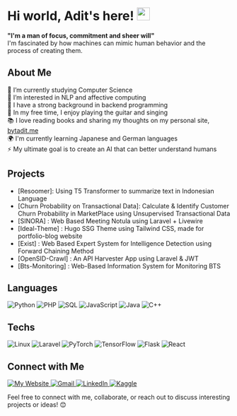 # Hi world, Adit's here! <img src="https://github.com/TheDudeThatCode/TheDudeThatCode/blob/master/Assets/Hi.gif" width="29px">

<b> "I'm a man of focus, commitment and sheer will"</b><br> I'm fascinated by how machines can mimic human behavior and the process of creating them.

## About Me

🔭 I’m currently studying Computer Science <br>
🌱 I’m interested in NLP and affective computing <br>
💼 I have a strong background in backend programming <br>
🎸 In my free time, I enjoy playing the guitar and singing <br>
📚 I love reading books and sharing my thoughts on my personal site, [bytadit.me](https://bytadit.me) <br>
🌍 I'm currently learning Japanese and German languages <br> 
⚡ My ultimate goal is to create an AI that can better understand humans <br>
  
## Projects

- [Resoomer]: Using T5 Transformer to summarize text in Indonesian Language
- [Churn Probability on Transactional Data]: Calculate & Identify Customer Churn Probability in MarketPlace using Unsupervised Transactional Data
- [SINORA] : Web Based Meeting Notula using Laravel + Livewire
- [Ideal-Theme] : Hugo SSG Theme using Tailwind CSS, made for portfolio-blog website
- [Exist] : Web Based Expert System for Intelligence Detection using Forward Chaining Method
- [OpenSID-Crawl] : An API Harvester App using Laravel & JWT
- [Bts-Monitoring] : Web-Based Information System for Monitoring BTS
## Languages
![Python](https://img.shields.io/badge/-Python-000?&logo=Python)
![PHP](https://img.shields.io/badge/-PHP-000?&logo=PHP)
![SQL](https://img.shields.io/badge/-SQL-000?&logo=MySQL)
![JavaScript](https://img.shields.io/badge/-JavaScript-000?&logo=JavaScript)
![Java](https://img.shields.io/badge/-Java-000?&logo=openjdk&logoColor=white)
![C++](https://img.shields.io/badge/-C++-000?&logo=c%2b%2b&logoColor=00599C)



## Techs
![Linux](https://img.shields.io/badge/-Linux-000?&logo=Linux)
![Laravel](https://img.shields.io/badge/-Laravel-000?&logo=Laravel)
![PyTorch](https://img.shields.io/badge/-PyTorch-000?&logo=PyTorch)
![TensorFlow](https://img.shields.io/badge/-TensorFlow-000?&logo=TensorFlow)
![Flask](https://img.shields.io/badge/-Flask-000?&logo=Flask)
![React](https://img.shields.io/badge/-React-000?&logo=React)
<!-- ![AWS](https://img.shields.io/badge/-AWS-000?&logo=Amazon-AWS&logoColor=F90) -->
<!-- ![Docker](https://img.shields.io/badge/-Docker-000?&logo=Docker) -->
<!-- ![Kubernetes](https://img.shields.io/badge/-Kubernetes-000?&logo=Kubernetes) -->
<!-- ![MongoDB](https://img.shields.io/badge/-MongoDB-000?&logo=MongoDB) -->

<!-- ## GitHub Stats -->

<!-- ![Adit's GitHub stats](https://github-readme-stats.vercel.app/api?username=your-username&show_icons=true&theme=radical) -->

## Connect with Me
<p>
  <a href="https://bytadit.me" target="_blank">
    <img alt="My Website" src="https://img.shields.io/badge/Website-000000?style=for-the-badge&logo=About.me&logoColor=white" />
  </a> 
  <a href="mailto:adityabagusp345@gmail.com" target="_blank">
    <img alt="Gmail" src="https://img.shields.io/badge/Gmail-D14836?style=for-the-badge&logo=gmail&logoColor=white" />
  </a>
  <a href="https://www.linkedin.com/in/aditya-bagus-pratama" target="_blank">
    <img alt="LinkedIn" src="https://img.shields.io/badge/LinkedIn-0077B5?style=for-the-badge&logo=linkedin&logoColor=white" />
  </a>
  <a href="https://kaggle.com/bytadit" target="_blank">
    <img alt="Kaggle" src="https://img.shields.io/badge/Kaggle-20BEFF?style=for-the-badge&logo=Kaggle&logoColor=white" />
  </a>
</p>
<!-- - GitHub: [bytadit](https://github.com/bytadit)
- Personal Site: [bytadit.me](https://bytadit.me)
- LinkedIn: [aditya-bagus-pratama](https://www.linkedin.com/in/aditya-bagus-pratama/) -->

Feel free to connect with me, collaborate, or reach out to discuss interesting projects or ideas! 😊

